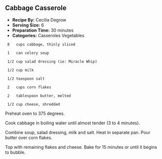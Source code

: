 ## Cabbage Casserole
* **Recipe By:** Cecilia Degrow
* **Serving Size:** 6
* **Preparation Time:** 30 minutes
* **Categories:** Casseroles Vegetables

```
 8   cups cabbage, thinly sliced

 1   can celery soup

 1/2 cup salad dressing (ie: Miracle Whip)

 1/2 cup milk

 1/2 teaspoon salt

 2   cups corn flakes

 2   tablespoon butter, melted

 1/2 cup cheese, shredded
```

Preheat oven to 375 degrees.

Cook cabbage in boiling water until almost tender (3 to 4 minutes).

Combine soup, salad dressing, milk and salt. Heat in separate pan. Pour butter
over corn flakes.

Top with remaining flakes and cheese. Bake for 15 minutes or until it begins to bubble.
